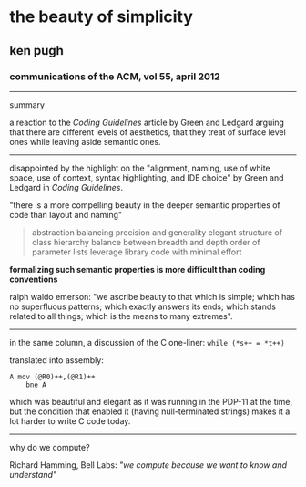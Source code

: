 # the beauty of simplicity
## ken pugh
### communications of the ACM, vol 55, april 2012

---
summary

a reaction to the *Coding Guidelines* article by Green and Ledgard arguing that there are different levels of aesthetics, that they treat of surface level ones while leaving aside semantic ones.

---

disappointed by the highlight on the "alignment, naming, use of white space, use of context, syntax highlighting, and IDE choice" by Green and Ledgard in *Coding Guidelines*.

"there is a more compelling beauty in the deeper semantic properties of code than layout and naming"
> abstraction
> balancing precision and generality
> elegant structure of class hierarchy
> balance between breadth and depth
> order of parameter lists
> leverage library code with minimal effort


**formalizing such semantic properties is more difficult than coding conventions**


ralph waldo emerson: "we ascribe beauty to that which is simple; which has no superfluous patterns; which exactly answers its ends; which stands related to all things; which is the means to many extremes".


---

in the same column, a discussion of the C one-liner:
`while (*s++ = *t++)`

translated into assembly:
```
A mov (@R0)++,(@R1)++
    bne A
```

which was beautiful and elegant as it was running in the PDP-11 at the time, but the condition that enabled it (having null-terminated strings) makes it a lot harder to write C code today.


---

why do we compute?

Richard Hamming, Bell Labs: *"we compute because we want to know and understand"*